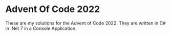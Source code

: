 # Advent Of Code 2022

These are my solutions for the Advent of Code 2022. They are written in C# in .Net 7 in a Console Application.
